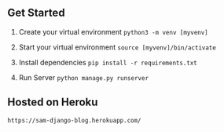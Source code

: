 ## Get Started

1. Create your virtual environment
   `python3 -m venv [myvenv]`

2. Start your virtual environment
   `source [myvenv]/bin/activate`

3. Install dependencies
   `pip install -r requirements.txt`

4. Run Server
   `python manage.py runserver`

## Hosted on Heroku

`https://sam-django-blog.herokuapp.com/`
